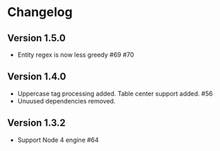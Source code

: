 # Changelog

## Version 1.5.0

 * Entity regex is now less greedy #69 #70

## Version 1.4.0

 * Uppercase tag processing added. Table center support added. #56
 * Unuused dependencies removed.

## Version 1.3.2

* Support Node 4 engine #64